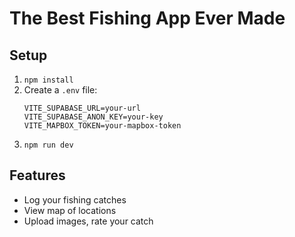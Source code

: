 # The Best Fishing App Ever Made

## Setup
1. `npm install`
2. Create a `.env` file:
   ```
   VITE_SUPABASE_URL=your-url
   VITE_SUPABASE_ANON_KEY=your-key
   VITE_MAPBOX_TOKEN=your-mapbox-token
   ```
3. `npm run dev`

## Features
- Log your fishing catches
- View map of locations
- Upload images, rate your catch
